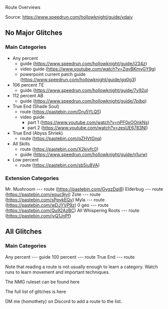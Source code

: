 Route Overviews

Source: https://www.speedrun.com/hollowknight/guide/vdaiv

## No Major Glitches

### Main Categories
* Any percent
  * guide (https://www.speedrun.com/hollowknight/guide/j234z)
  * video guide (https://www.youtube.com/watch?v=ZgvBKmyGY9g)
  * powerpoint current patch guide (https://www.speedrun.com/hollowknight/guide/gq0g3)
* 106 percent TE
  * guide (https://www.speedrun.com/hollowknight/guide/7y92q)
* 112 percent AB
  * guide (https://www.speedrun.com/hollowknight/guide/7pjbp)
* True End (Shade Soul)
  * route (https://pastebin.com/Dru5YLQ5)
  * video guide
    * part 1 (https://www.youtube.com/watch?v=nPF0xOOnkNs)
    * part 2 (https://www.youtube.com/watch?v=zesUE6783NI)
* True End (Abyss Shriek)
  * route (https://pastebin.com/qZHVtGnq)
* All Skills
  * route (https://pastebin.com/X2kivfc0)
  * guide (https://www.speedrun.com/hollowknight/guide/n1urw)
* Low percent
  * route (https://pastebin.com/sb5iu8VA)

### Extension Categories
Mr. Mushroom --- route (https://pastebin.com/GygzDqi8)
Elderbug --- route (https://pastebin.com/equc9jyi)
Zote --- route (https://pastebin.com/sPpvkEQv)
Myla --- route (https://pastebin.com/wDJYVP9z)
0 geo --- route (https://pastebin.com/Qu92AzBC)
All Whispering Roots --- route (https://pastebin.com/jyQ1JnPf)


## All Glitches

### Main Categories
Any percent --- guide
100 percent --- route
True End --- route

Note that reading a route is not usually enough to learn a category. Watch runs to learn movement and important techniques.

The NMG ruleset can be found here

The full list of glitches is here

DM me (homothety) on Discord to add a route to the list.